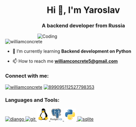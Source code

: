 <h1 align="center">Hi 👋, I'm Yaroslav</h1>
<h3 align="center">A backend developer from Russia</h3>

<img align="right" alt="Coding" width="400" src="https://code.visualstudio.com/assets/docs/python/editing/hello-world.gif">

<p align="left"> <img src="https://komarev.com/ghpvc/?username=williamconcrete&label=Profile%20views&color=0e75b6&style=flat" alt="williamconcrete" /> </p>

- 🌱 I’m currently learning **Backend development on Python**

- 📫 How to reach me **williamconcrete5@gmail.com**

<h3 align="left">Connect with me:</h3>
<p align="left">
<a href="https://www.hackerrank.com/williamconcrete" target="blank"><img align="center" src="https://raw.githubusercontent.com/rahuldkjain/github-profile-readme-generator/master/src/images/icons/Social/hackerrank.svg" alt="williamconcrete" height="30" width="40" /></a>
<a href="https://discord.gg/899095112527798353" target="blank"><img align="center" src="https://raw.githubusercontent.com/rahuldkjain/github-profile-readme-generator/master/src/images/icons/Social/discord.svg" alt="899095112527798353" height="30" width="40" /></a>
</p>

<h3 align="left">Languages and Tools:</h3>
<p align="left"> <a href="https://www.djangoproject.com/" target="_blank" rel="noreferrer"> <img src="https://cdn.worldvectorlogo.com/logos/django.svg" alt="django" width="40" height="40"/> </a> <a href="https://git-scm.com/" target="_blank" rel="noreferrer"> <img src="https://www.vectorlogo.zone/logos/git-scm/git-scm-icon.svg" alt="git" width="40" height="40"/> </a> <a href="https://www.linux.org/" target="_blank" rel="noreferrer"> <img src="https://raw.githubusercontent.com/devicons/devicon/master/icons/linux/linux-original.svg" alt="linux" width="40" height="40"/> </a> <a href="https://www.postgresql.org" target="_blank" rel="noreferrer"> <img src="https://raw.githubusercontent.com/devicons/devicon/master/icons/postgresql/postgresql-original-wordmark.svg" alt="postgresql" width="40" height="40"/> </a> <a href="https://www.python.org" target="_blank" rel="noreferrer"> <img src="https://raw.githubusercontent.com/devicons/devicon/master/icons/python/python-original.svg" alt="python" width="40" height="40"/> </a> <a href="https://www.sqlite.org/" target="_blank" rel="noreferrer"> <img src="https://www.vectorlogo.zone/logos/sqlite/sqlite-icon.svg" alt="sqlite" width="40" height="40"/> </a> </p>
